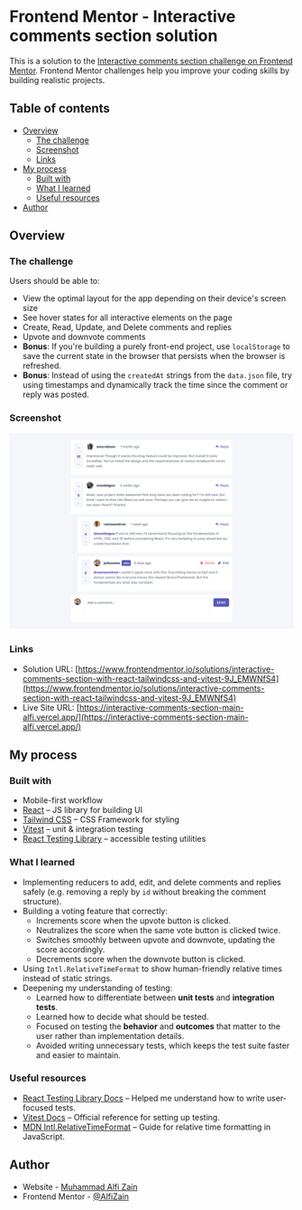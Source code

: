 # Frontend Mentor - Interactive comments section solution

This is a solution to the [Interactive comments section challenge on Frontend Mentor](https://www.frontendmentor.io/challenges/interactive-comments-section-iG1RugEG9). Frontend Mentor challenges help you improve your coding skills by building realistic projects.

## Table of contents

- [Overview](#overview)
  - [The challenge](#the-challenge)
  - [Screenshot](#screenshot)
  - [Links](#links)
- [My process](#my-process)
  - [Built with](#built-with)
  - [What I learned](#what-i-learned)
  - [Useful resources](#useful-resources)
- [Author](#author)

## Overview

### The challenge

Users should be able to:

- View the optimal layout for the app depending on their device's screen size
- See hover states for all interactive elements on the page
- Create, Read, Update, and Delete comments and replies
- Upvote and downvote comments
- **Bonus**: If you're building a purely front-end project, use `localStorage` to save the current state in the browser that persists when the browser is refreshed.
- **Bonus**: Instead of using the `createdAt` strings from the `data.json` file, try using timestamps and dynamically track the time since the comment or reply was posted.

### Screenshot

![](screenshot/Screenshot.png)

### Links

- Solution URL: [https://www.frontendmentor.io/solutions/interactive-comments-section-with-react-tailwindcss-and-vitest-9J_EMWNfS4](https://www.frontendmentor.io/solutions/interactive-comments-section-with-react-tailwindcss-and-vitest-9J_EMWNfS4)
- Live Site URL: [https://interactive-comments-section-main-alfi.vercel.app/](https://interactive-comments-section-main-alfi.vercel.app/)

## My process

### Built with

- Mobile-first workflow
- [React](https://reactjs.org/) – JS library for building UI
- [Tailwind CSS](https://tailwindcss.com) – CSS Framework for styling
- [Vitest](https://vitest.dev/) – unit & integration testing
- [React Testing Library](https://testing-library.com/docs/react-testing-library/intro/) – accessible testing utilities

### What I learned

- Implementing reducers to add, edit, and delete comments and replies safely (e.g. removing a reply by `id` without breaking the comment structure).
- Building a voting feature that correctly:
  - Increments score when the upvote button is clicked.
  - Neutralizes the score when the same vote button is clicked twice.
  - Switches smoothly between upvote and downvote, updating the score accordingly.
  - Decrements score when the downvote button is clicked.
- Using `Intl.RelativeTimeFormat` to show human-friendly relative times instead of static strings.
- Deepening my understanding of testing:
  - Learned how to differentiate between **unit tests** and **integration tests**.
  - Learned how to decide what should be tested.
  - Focused on testing the **behavior** and **outcomes** that matter to the user rather than implementation details.
  - Avoided writing unnecessary tests, which keeps the test suite faster and easier to maintain.

### Useful resources

- [React Testing Library Docs](https://testing-library.com/docs/react-testing-library/intro/) – Helped me understand how to write user-focused tests.
- [Vitest Docs](https://vitest.dev/) – Official reference for setting up testing.
- [MDN Intl.RelativeTimeFormat](https://developer.mozilla.org/docs/Web/JavaScript/Reference/Global_Objects/Intl/RelativeTimeFormat) – Guide for relative time formatting in JavaScript.

## Author

- Website - [Muhammad Alfi Zain](https://muhammad-alfi-zain.vercel.app/)
- Frontend Mentor - [@AlfiZain](https://www.frontendmentor.io/profile/AlfiZain)
